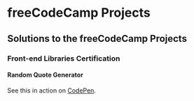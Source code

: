 freeCodeCamp Projects
=====================
Solutions to the freeCodeCamp Projects
--------------------------------------
### Front-end Libraries Certification
#### Random Quote Generator
See this in action on [CodePen](https://codepen.io/gavinsykesuk/full/dBMKKv).
